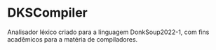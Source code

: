 # DKSCompiler
Analisador léxico criado para a linguagem DonkSoup2022-1, com fins acadêmicos para a matéria de compiladores. 
